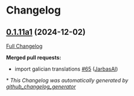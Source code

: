 # Changelog

## [0.1.11a1](https://github.com/OpenVoiceOS/ovos-skill-volume/tree/0.1.11a1) (2024-12-02)

[Full Changelog](https://github.com/OpenVoiceOS/ovos-skill-volume/compare/0.1.10...0.1.11a1)

**Merged pull requests:**

- import galician translations [\#65](https://github.com/OpenVoiceOS/ovos-skill-volume/pull/65) ([JarbasAl](https://github.com/JarbasAl))



\* *This Changelog was automatically generated by [github_changelog_generator](https://github.com/github-changelog-generator/github-changelog-generator)*

